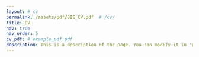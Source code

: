 ```yaml
---
layout: # cv
permalink: /assets/pdf/GIE_CV.pdf  # /cv/
title: CV
nav: true
nav_order: 5
cv_pdf: # example_pdf.pdf
description: This is a description of the page. You can modify it in 'pages/_cv.md'. You can also change or remove the top pdf download button.
---
```

